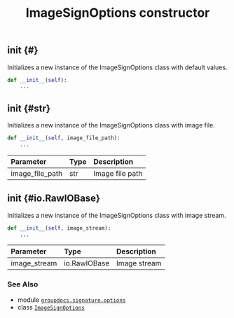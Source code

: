 ﻿---
title: ImageSignOptions constructor
second_title: GroupDocs.Signature for Python via .NET API References
description: 
type: docs
url: /python-net/groupdocs.signature.options/imagesignoptions/__init__/
is_root: false
weight: 10
---

## __init__ {#}

Initializes a new instance of the ImageSignOptions class with default values.



```python
def __init__(self):
    ...
```




## __init__ {#str}

Initializes a new instance of the ImageSignOptions class with image file.



```python
def __init__(self, image_file_path):
    ...
```


| Parameter | Type | Description |
| :- | :- | :- |
| image_file_path | str | Image file path |


## __init__ {#io.RawIOBase}

Initializes a new instance of the ImageSignOptions class with image stream.



```python
def __init__(self, image_stream):
    ...
```


| Parameter | Type | Description |
| :- | :- | :- |
| image_stream | io.RawIOBase | Image stream |



### See Also
* module [`groupdocs.signature.options`](../../)
* class [`ImageSignOptions`](/signature/python-net/groupdocs.signature.options/imagesignoptions)
